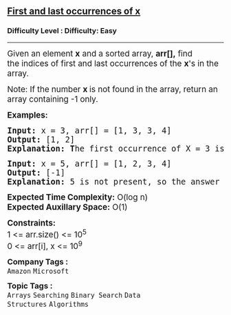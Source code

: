 <h2><a href="https://www.geeksforgeeks.org/problems/first-and-last-occurrences-of-x2041/1?page=1&category=Binary%20Search&difficulty=Easy,Medium,Hard&status=unsolved,attempted&sortBy=accuracy">First and last occurrences of x</a></h2><h3>Difficulty Level : Difficulty: Easy</h3><hr><div class="problems_problem_content__Xm_eO"><p><span style="font-size: 14pt;">Given an element <strong>x</strong> and a sorted array, <strong>arr[],</strong> find the&nbsp;</span><span style="font-size: 18.6667px;">indices</span><span style="font-size: 18.6667px;"> of </span><span style="font-size: 18.6667px;">first and last occurrences</span><span style="font-size: 14pt;"> of the </span><strong style="font-size: 14pt;">x</strong><span style="font-size: 14pt;">'s in the array.</span></p>
<p><span style="font-size: 14pt;">Note: If the number <strong>x </strong>is not found in the array, return an array containing -1 only.</span></p>
<p><span style="font-size: 14pt;"><strong>Examples:</strong></span></p>
<pre><span style="font-size: 14pt;"><strong>Input: </strong>x = 3, arr[] = [1, 3, 3, 4]
<strong>Output: </strong>[1, 2]
<strong>Explanation: T</strong>he first occurrence of X = 3 is at index = 1 and the last at index = 2.</span></pre>
<pre><span style="font-size: 14pt;"><strong>Input: </strong>x = 5, arr[] = [1, 2, 3, 4]
<strong>Output: </strong>[-1]
<strong>Explanation: </strong>5 is not present, so the answer is -1.</span></pre>
<p><span style="font-size: 14pt;"><strong>Expected Time Complexity:</strong> O(log n)<br><strong>Expected Auxillary Space</strong><strong style="font-family: -apple-system, BlinkMacSystemFont, 'Segoe UI', Roboto, Oxygen, Ubuntu, Cantarell, 'Open Sans', 'Helvetica Neue', sans-serif;">:</strong><span style="font-family: -apple-system, BlinkMacSystemFont, 'Segoe UI', Roboto, Oxygen, Ubuntu, Cantarell, 'Open Sans', 'Helvetica Neue', sans-serif;"> O(1)</span></span></p>
<p><span style="font-size: 14pt;"><strong>Constraints:&nbsp;</strong><br>1 &lt;= arr.size() &lt;= 10<sup>5</sup>&nbsp;<br>0 &lt;= arr[i], x &lt;= 10<sup>9</sup></span></p></div><p><span style=font-size:18px><strong>Company Tags : </strong><br><code>Amazon</code>&nbsp;<code>Microsoft</code>&nbsp;<br><p><span style=font-size:18px><strong>Topic Tags : </strong><br><code>Arrays</code>&nbsp;<code>Searching</code>&nbsp;<code>Binary Search</code>&nbsp;<code>Data Structures</code>&nbsp;<code>Algorithms</code>&nbsp;